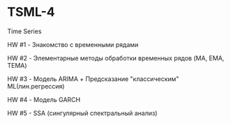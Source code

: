 # TSML-4
Time Series

HW #1 - Знакомство с временными рядами

HW #2 - Элементарные методы обработки временных рядов (MA, EMA, TEMA)

HW #3 - Модель ARIMA + Предсказание "классическим" ML(лин.регрессия)

HW #4 - Модель GARCH

HW #5 - SSA (сингулярный спектральный анализ)

